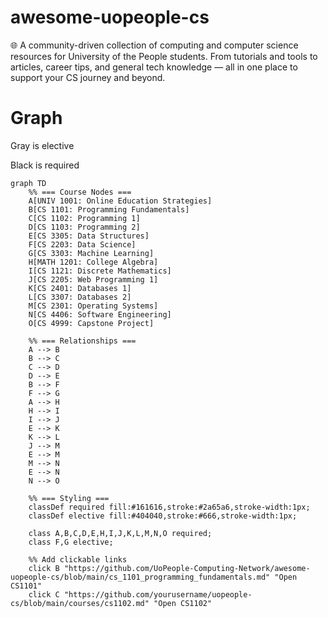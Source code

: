 # awesome-uopeople-cs
🌐 A community-driven collection of computing and computer science resources for University of the People students. From tutorials and tools to articles, career tips, and general tech knowledge — all in one place to support your CS journey and beyond.

# Graph
Gray is elective

Black is required
```mermaid
graph TD
    %% === Course Nodes ===
    A[UNIV 1001: Online Education Strategies]
    B[CS 1101: Programming Fundamentals]
    C[CS 1102: Programming 1]
    D[CS 1103: Programming 2]
    E[CS 3305: Data Structures]
    F[CS 2203: Data Science]
    G[CS 3303: Machine Learning]
    H[MATH 1201: College Algebra]
    I[CS 1121: Discrete Mathematics]
    J[CS 2205: Web Programming 1]
    K[CS 2401: Databases 1]
    L[CS 3307: Databases 2]
    M[CS 2301: Operating Systems]
    N[CS 4406: Software Engineering]
    O[CS 4999: Capstone Project]

    %% === Relationships ===
    A --> B
    B --> C
    C --> D
    D --> E
    B --> F
    F --> G
    A --> H
    H --> I
    I --> J
    E --> K
    K --> L
    J --> M
    E --> M
    M --> N
    E --> N
    N --> O

    %% === Styling ===
    classDef required fill:#161616,stroke:#2a65a6,stroke-width:1px;
    classDef elective fill:#404040,stroke:#666,stroke-width:1px;

    class A,B,C,D,E,H,I,J,K,L,M,N,O required;
    class F,G elective;

    %% Add clickable links
    click B "https://github.com/UoPeople-Computing-Network/awesome-uopeople-cs/blob/main/cs_1101_programming_fundamentals.md" "Open CS1101"
    click C "https://github.com/yourusername/uopeople-cs/blob/main/courses/cs1102.md" "Open CS1102"
```

